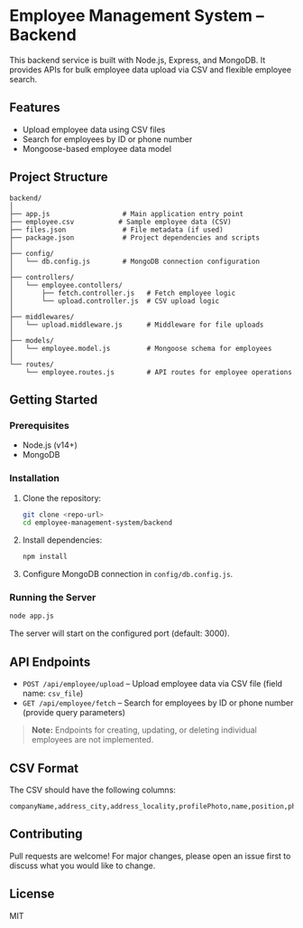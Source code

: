 # Employee Management System – Backend

This backend service is built with Node.js, Express, and MongoDB. It provides APIs for bulk employee data upload via CSV and flexible employee search.

## Features

- Upload employee data using CSV files
- Search for employees by ID or phone number
- Mongoose-based employee data model

## Project Structure

```
backend/
│
├── app.js                  # Main application entry point
├── employee.csv           # Sample employee data (CSV)
├── files.json              # File metadata (if used)
├── package.json            # Project dependencies and scripts
│
├── config/
│   └── db.config.js        # MongoDB connection configuration
│
├── controllers/
│   └── employee.contollers/
│       ├── fetch.controller.js   # Fetch employee logic
│       └── upload.controller.js  # CSV upload logic
│
├── middlewares/
│   └── upload.middleware.js      # Middleware for file uploads
│
├── models/
│   └── employee.model.js         # Mongoose schema for employees
│
└── routes/
    └── employee.routes.js        # API routes for employee operations
```

## Getting Started

### Prerequisites

- Node.js (v14+)
- MongoDB

### Installation

1. Clone the repository:
   ```sh
   git clone <repo-url>
   cd employee-management-system/backend
   ```

2. Install dependencies:
   ```sh
   npm install
   ```

3. Configure MongoDB connection in `config/db.config.js`.

### Running the Server

```sh
node app.js
```

The server will start on the configured port (default: 3000).

## API Endpoints

- `POST /api/employee/upload` – Upload employee data via CSV file (field name: `csv_file`)
- `GET /api/employee/fetch` – Search for employees by ID or phone number (provide query parameters)

> **Note:** Endpoints for creating, updating, or deleting individual employees are not implemented.

## CSV Format

The CSV should have the following columns:

```
companyName,address_city,address_locality,profilePhoto,name,position,phoneNumber,email,role,updatedAt
```

## Contributing

Pull requests are welcome! For major changes, please open an issue first to discuss what you would like to change.

## License

MIT
